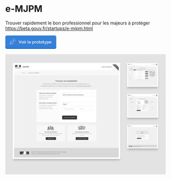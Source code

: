 # e-MJPM

Trouver rapidement le bon professionnel pour les majeurs à protéger
https://beta.gouv.fr/startups/e-mjpm.html

[<img src="../docs/prototype.png?raw=true" width="160px" alt="Voir le prototype">](https://jeremiecook.github.io/beta.gouv.fr-ux/e-mjpm/)

![e-MJPM](e-mjpm.png?raw=true "e-MJPM")
